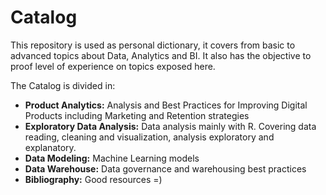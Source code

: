 # Catalog

This repository is used as personal dictionary, it covers from basic to advanced topics about Data, Analytics and BI. It also has the objective to proof level of experience on topics exposed here.

The Catalog is divided in:
* **Product Analytics:** Analysis and Best Practices for Improving Digital Products including Marketing and Retention strategies 
* **Exploratory Data Analysis:** Data analysis mainly with R. Covering data reading, cleaning and visualization, analysis exploratory and explanatory. 
* **Data Modeling:** Machine Learning models
* **Data Warehouse:** Data governance and warehousing best practices 
* **Bibliography:** Good resources =) 
